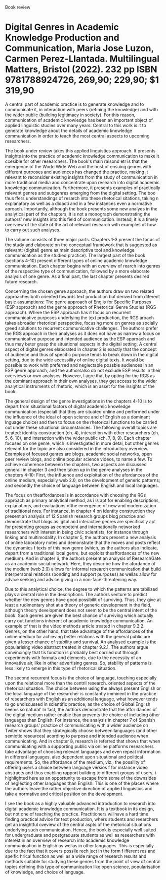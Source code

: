 Book review

# Digital Genres in Academic Knowledge Production and Communication, Maria Jose Luzon, Carmen Perez-Llantada. Multilingual Matters, Bristol (2022). 232 pp ISBN 9781788924726,  269,90; 229,90; $\$ 1$ 319,90

A central part of academic practice is to generate knowledge and to communicate it, in interaction with peers (refining the knowledge) and with the wider public (building legitimacy in society). For this reason, communication of academic knowledge has been an important object of applied linguistic studies over many years. Central to this work is it to generate knowledge about the details of academic knowledge communication in order to teach the most central aspects to upcoming researchers.

The book under review takes this applied linguistics approach. It presents insights into the practice of academic knowledge communication to make it ccesible for other researchers. The book's main raisond etr is that the emergence of the World Wide Web and the host of ensuing genres with different purposes and audiences has changed the practice, making it relevant to reconsider existing insights from the study of communication in more traditional media and concentrate upon research into digital academic knowledge communication. Furthermore, it presents examples of practically relevant genres and subgenres emerging from the digital setting. The boo thus ffers understandings of resarch into these rhetorical sitations, taking n explanatory as well as a didacti and in a few instances even a normative aproach. Importantly, although the book presents some new analyes in the analytical part of the chapters, it is not a monograph demonstrating the authors' new insights into this field of communication. Instead, it is a timely overview of the state of the art of relevant research with examples of how to carry out such analyses.

The volume consists of three major parts. Chapters 1-3 present the focus of the study and elaborate on the conceptual framework that is suggested as relevant: (digital) genre as main descriptive tool and knowledge communication as the studied practice). The largest part of the book (sections 4-10) present different types of online academic knowledge communication. Each chapter begins with an overview of rearch into genres of the respective type of communication, followed by a more elaborate analysis of one genre. As a final part, the last chapter presents desired future research.

Concerning the chosen genre approach, the authors draw on two related approaches both oriented towards text production but derived from diferent basic assumptions: The genre approach of Englis for Specific Purposes (ESP approach) and the genre approach of Rhetorical Genre Studies (RGS approach). Where the ESP approach has it focus on recurrent communicative purposes underlying the text production, the RGS aroach takes abroader rhetorical perspective, focusing more on genres as socially greed solutions to recurrent communicative challenges. The authors prefer the RGS approach in their analyses as it does not have as narrow a focus on communicative purpose and intended audience as the ESP approach and thus may beter grasp the situational aspects in the digital setting. A central aspect of digital genres elaborated in chapter 2 is exactly that the concept of audience and thus of specific purpose tends to break down in the digital setting, due to the wide accessility of online digital texts. It would be possible to work with preferred and neglectable possble audiences in an ESP genre approach, and the authorsalso do not exclude ESP results in their overviews or own analyses. However, I agre that by opting for the RGS as the dominant approach in their own analyses, they get access to the wider analytical instruments of rhetoric, which is an asset for the insights of the book.

The general design of the genre investigations in the chapters 4-10 is to depart from situational factors of digital academic knowledge communication (especiall that they are situated online and performed under the influence of the ideal of open science and of English as a dominant lnguage choice) and then to focus on the rhetorical functions to be carried out under these situational circumstances. The following overall topics are treated: identity construction (ch. 4), interaction with other researchers (ch. 5, 6, 10), and interaction with the wider public (ch. 7, 8, 9). Each chapter focuses on one genre, which is investigated in more detai, but other genres relevant for the topic are also considered in the introductory overview. Examples of focused genres are blogs, academic social networks, open peer review blogs, and online popular science videos, to name a few. To achieve coherence between the chapters, two aspects are discussed generall in chapter 3 and then taken up in the genre analyses in the chapters 4-10: First, the influence and exploitation of the afordances of the online medium, especially web 2.0, on the development of generic patterns; and secondly the choice of language between English and local languages.

The focus on theaffordances is in accordance with choosing the RGs approach as primary analytical method, as i is apt for enabling descriptions, explanations, and evaluations ofthe emergence of new and modernization of traditional nres. For instance, in chapter 4 on identity construction they present an analysis of 12 Spanish research groups blog practice and demonstrate that blogs as igital and interactive genres are specifically apt for presenting groups as competent and internationally networked researchers with interest in being civic scientists, for instance through linking and multimodality. In chapter 5, the authors present a new analysis of online laboratory notes and demonstrate that the moves and posts reflect the dynamics f texts of this new genre (which, as the authors also indicate, depart from a traditional local genre, but exploits theaffordances of the new medium). And in chapter 6, the authors present an analysis of ResearchGate as an academic social network. Here, they describe how the afordance of the medium (web 2.0) allows for informal research communication that build interpersonal relations (bonding and support purposes) as wellas allow for advice seeking and advice giving in a non-face-threatening way.

Due to this analytical choice, the degree to which the patterns are tabilized plays a central role in the descriptions. The authors venture to predict whether the new genres have  good possibilit of surviving. Thus, they give at least a rudimentary shot at a theory of generic development in the field, although theory development does not seem to be the central intent of the book. Such genres are given the best chance of surviving which actually carry out functions inherent of academic knowledge communication. An example of that is the video methods article treated in chapter 9.2.2. Genres, on the other hand, that take advantage of the affordances of the online medium for achieving better relations with the general public are given a lesser chance of stability and survival. An analysed example is the popularising video abstract treated in chapter 9.2.1. The authors argue convincingly that tis function is probably best carried out through experiments with formats and elements, due to the necessity of an innovative air, like in other advertising genres. So, stability of patterns is less likely to emerge in this type of rhetorical situation.

The second recurrent focus is the choice of language, touching especially upon the relational more than the centrll research. oriented aspects of the rhetorical situation. The choice between using the always present English or the local language of the researcher is constantly imminent in the practice of researchers with English as an additional language, what however tends to go undiscussed in scientific practice, as the choice of Global English seems so natural' In fact, the authors demonstrate that the affor dances of the digital medium rather enable than prevents the choice of including other languages than English. For instance, the analysis in chapter 7 of Spanish research groups' practice of communicating with a wider audience on Twiter shows that they strategically choose between languages (and other semiotic resources) acording to purpose and intended audience when communicating. And in chapter 8, research is referred that shows that when communicating with a supporting public via online platforms researchers take advantage of choosing relevant languages and even repeat information in different languages, also dependent upon situational and political requirements. So, the affordance of the medium, viz., the possility of offering users a choice between language versios f for instance video abstracts and thus enabling rapport building to different groups of users, i highlighted here as an opportunity to escape from some of the downsides of neglecting other languages than English. This is one of the places where the authors leave the rather objective direction of applied linguistics and take a normative and critical position on the development.

I see the book as a highly valuable advanced introduction to research into digital academic knowledge communication. It is a textbook in its design, but not one of teaching the practice. Practitioners willhave a hard time finding practical advice for text production, whers students and reearchers get an insightful oveview of the central aspts of the rhetorical situations underlying such communication. Hence, the book is especially well suited for undergraduate and postgraduate students as well as researchers with interest in an overview of research into academic knowledge communication in English as wellas in other languages. This is especially due to the fact that it covers possile rech ject in the form f ifferent res and speific hrical function as well as a wide range of research results and methods suitable for studying these genres from the point of view of central topics defining this type of communication like open science, popularisation of knowledge, and choice of language.